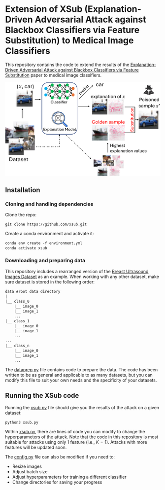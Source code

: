 # Extension of XSub (Explanation-Driven Adversarial Attack against Blackbox Classifiers via Feature Substitution) to Medical Image Classifiers

This repository contains the code to extend the results of the [Explanation-Driven Adversarial Attack against Blackbox Classifiers via Feature Substitution](https://ieeexplore.ieee.org/document/10825935) paper to medical image classifiers. 

![Overview of the attack](framework.png)

## Installation 

### Cloning and handling dependencies 

Clone the repo:

```
git clone https://github.com/xsub.git
```

Create a conda environment and activate it:

```
conda env create -f environment.yml
conda activate xsub
```

### Downloading and preparing data 

This repository includes a rearranged version of the [Breast Ultrasound Images Dataset](https://www.kaggle.com/datasets/aryashah2k/breast-ultrasound-images-dataset/data) as an example. When working with any other dataset, make sure dataset is stored in the following order:
```
data #root data directory
|
|__ class_0 
    |__ image_0
    |__ image_1
    ...
|__ class_1
    |__ image_0
    |__ image_1
    ...
...
|__ class_n
    |__ image_0
    |__ image_1
    ...
```
The [dataprep.py](dataprep.py) file contains code to prepare the data. The code has been written to be as general and applicable to as many datasets, but you can modify this file to suit your own needs and the specificity of your datasets. 

## Running the XSub code 
Running the [xsub.py](xsub.py) file should give you the results of the attack on a given dataset:
```
python3 xsub.py
```
Within [xsub.py](xsub.py), there are lines of code you can modify to change the hyperparameters of the attack. Note that the code in this repository is most suitable for attacks using only 1 feature (i.e., $K=1$). Attacks with more features will be updated soon. 

The [config.py](utils/config.py) file can also be modified if you need to:
- Resize images
- Adjust batch size
- Adjust hyperparameters for training a different classifier
- Change directories for saving your progress



